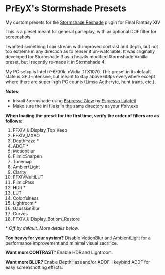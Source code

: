 # PrEyX's Stormshade Presets
My custom presets for the [Stormshade Reshade](http://stormshade.otakumouse.com/) plugin for Final Fantasy XIV

This is a preset meant for general gameplay, with an optional DOF filter for screenshots.

I wanted something I can stream with improved contrast and depth, but not too extreme in any direction as to render it un-watchable. It was originally developed for Stormshade 3 as a heavily modified Stormshade Vanilla preset, but I recently re-made it in Stormshade 4.

My PC setup is Intel i7-6700k, nVidia GTX1070. This preset in its default state is GPU-intensive, but meant to stay above 60fps everywhere except where there are super-high PC counts (Limsa Aetheryte, hunt trains, etc.).

**Notes:**
- Install Stormshade using [Espresso Glow](http://bit.ly/EspressoGlowV9) by [Espresso Lalafell](https://twitter.com/Espressolala)
- Make sure the ini file is in the same directory as your ffxiv.exe

**When loading the preset for the first time, verify the order of filters are as follows:**
1. FFXIV_UIDisplay_Top_Keep
2. FFXIV_MXAO
3. DepthHaze *
4. ADOF *
5. MotionBlur
6. FilmicSharpen
7. Tonemap
8. AmbientLight
9. Clarity
10. FFXIVMultiLUT
11. FilmicPass
12. HDR *
13. LUT
14. Colorfulness
15. Lightroom *
16. GaussianBlur
17. Curves
18. FFXIV_UIDisplay_Bottom_Restore

\* *Off by default. More details below.*

**Too heavy for your system?** Disable MotionBlur and AmbientLight for a performance improvement and minimal visual sacrifice.

**Want more CONTRAST?** Enable HDR and Lightroom.

**Want more BLUR?** Enable DepthHaze and/or ADOF. I keybind ADOF for easy screenshotting effects.

